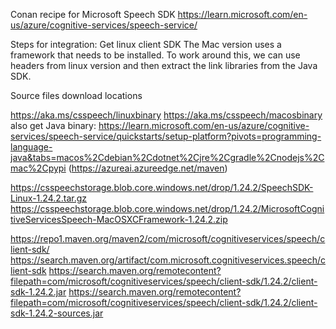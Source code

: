 Conan recipe for Microsoft Speech SDK
https://learn.microsoft.com/en-us/azure/cognitive-services/speech-service/


Steps for integration:
Get linux client SDK
The Mac version uses a framework that needs to be installed. To work around this, we can use headers from linux version and then extract the link libraries from the Java SDK.

Source files download locations

https://aka.ms/csspeech/linuxbinary
https://aka.ms/csspeech/macosbinary
also get Java binary: https://learn.microsoft.com/en-us/azure/cognitive-services/speech-service/quickstarts/setup-platform?pivots=programming-language-java&tabs=macos%2Cdebian%2Cdotnet%2Cjre%2Cgradle%2Cnodejs%2Cmac%2Cpypi
(https://azureai.azureedge.net/maven)

https://csspeechstorage.blob.core.windows.net/drop/1.24.2/SpeechSDK-Linux-1.24.2.tar.gz
https://csspeechstorage.blob.core.windows.net/drop/1.24.2/MicrosoftCognitiveServicesSpeech-MacOSXCFramework-1.24.2.zip

https://repo1.maven.org/maven2/com/microsoft/cognitiveservices/speech/client-sdk/
https://search.maven.org/artifact/com.microsoft.cognitiveservices.speech/client-sdk
https://search.maven.org/remotecontent?filepath=com/microsoft/cognitiveservices/speech/client-sdk/1.24.2/client-sdk-1.24.2.jar
https://search.maven.org/remotecontent?filepath=com/microsoft/cognitiveservices/speech/client-sdk/1.24.2/client-sdk-1.24.2-sources.jar
